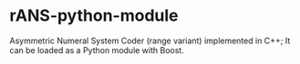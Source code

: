 # rANS-python-module
Asymmetric Numeral System Coder (range variant) implemented in C++; It can be loaded as a Python module with Boost.
